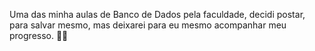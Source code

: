 Uma das minha aulas de Banco de Dados pela faculdade, decidi postar, para salvar mesmo, mas deixarei para eu mesmo acompanhar meu progresso. 🚀🚀
